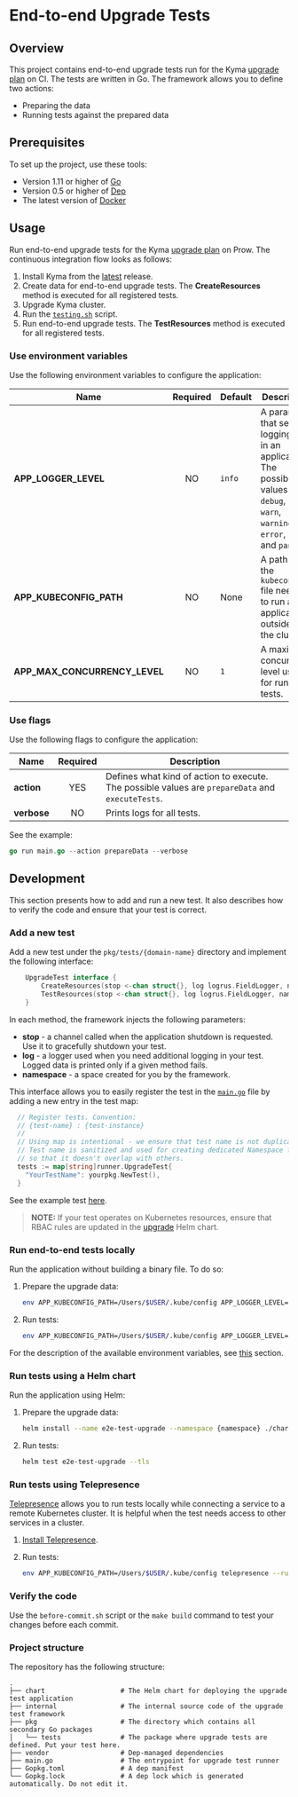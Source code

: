 # End-to-end Upgrade Tests

## Overview

This project contains end-to-end upgrade tests run for the Kyma [upgrade plan](https://github.com/kyma-project/test-infra/blob/master/prow/scripts/cluster-integration/kyma-gke-upgrade.sh) on CI. The tests are written in Go. The framework allows you to define two actions:

- Preparing the data
- Running tests against the prepared data

## Prerequisites

To set up the project, use these tools:

- Version 1.11 or higher of [Go](https://golang.org/dl/)
- Version 0.5 or higher of [Dep](https://github.com/golang/dep)
- The latest version of [Docker](https://www.docker.com/)

## Usage

Run end-to-end upgrade tests for the Kyma [upgrade plan](https://github.com/kyma-project/test-infra/blob/master/prow/scripts/cluster-integration/kyma-gke-upgrade.sh) on Prow. The continuous integration flow looks as follows:

1. Install Kyma from the [latest](https://github.com/kyma-project/kyma/releases/latest) release.
2. Create data for end-to-end upgrade tests. The **CreateResources** method is executed for all registered tests.
3. Upgrade Kyma cluster.
4. Run the [`testing.sh`](../../../installation/scripts/testing.sh) script.
5. Run end-to-end upgrade tests. The **TestResources** method is executed for all registered tests.

### Use environment variables

Use the following environment variables to configure the application:

| Name | Required | Default | Description |
|-----|:---------:|--------|------------|
| **APP_LOGGER_LEVEL** | NO | `info` | A parameter that sets the logging level in an application. The possible values are `debug`, `info`, `warn`, `warning`, `error`, `fatal`, and `panic`. |
| **APP_KUBECONFIG_PATH** | NO | None | A path to the `kubeconfig` file needed to run an application outside of the cluster. |
| **APP_MAX_CONCURRENCY_LEVEL** | NO | `1` | A maximum concurrency level used for running tests. |

### Use flags

Use the following flags to configure the application:

| Name | Required | Description |
|-----|:---------:|------------|
| **action** | YES | Defines what kind of action to execute. The possible values are `prepareData` and `executeTests`. |
| **verbose** | NO | Prints logs for all tests. |

See the example:

```go
go run main.go --action prepareData --verbose
```

## Development

This section presents how to add and run a new test. It also describes how to verify the code and ensure that your test is correct.

### Add a new test

Add a new test under the `pkg/tests/{domain-name}` directory and implement the following interface:

```go
    UpgradeTest interface {
        CreateResources(stop <-chan struct{}, log logrus.FieldLogger, namespace string) error
        TestResources(stop <-chan struct{}, log logrus.FieldLogger, namespace string) error
    }
```

In each method, the framework injects the following parameters:

- **stop** - a channel called when the application shutdown is requested. Use it to gracefully shutdown your test.
- **log** - a logger used when you need additional logging in your test. Logged data is printed only if a given method fails.
- **namespace** - a space created for you by the framework.

This interface allows you to easily register the test in the [`main.go`](./main.go) file by adding a new entry in the test map:

```go
  // Register tests. Convention:
  // {test-name} : {test-instance}
  //
  // Using map is intentional - we ensure that test name is not duplicated.
  // Test name is sanitized and used for creating dedicated Namespace for a given test
  // so that it doesn't overlap with others.
  tests := map[string]runner.UpgradeTest{
    "YourTestName": yourpkg.NewTest(),
  }
```

See the example test [here](./pkg/tests/hello-world/test.go).

>**NOTE:**  If your test operates on Kubernetes resources, ensure that RBAC rules are updated in the [upgrade](./chart/upgrade) Helm chart.

### Run end-to-end tests locally

Run the application without building a binary file. To do so:

1. Prepare the upgrade data:

   ```bash
   env APP_KUBECONFIG_PATH=/Users/$USER/.kube/config APP_LOGGER_LEVEL=debug go run main.go --action prepareData
   ```

2. Run tests:

   ```bash
   env APP_KUBECONFIG_PATH=/Users/$USER/.kube/config APP_LOGGER_LEVEL=debug go run main.go --action executeTests
   ```

For the description of the available environment variables, see [this](#use-environment-variables) section.

### Run tests using a Helm chart

Run the application using Helm:

1. Prepare the upgrade data:

    ```bash
    helm install --name e2e-test-upgrade --namespace {namespace} ./chart/upgrade/ --wait --tls
    ```

2. Run tests:

    ```bash
    helm test e2e-test-upgrade --tls
    ```

### Run tests using Telepresence

[Telepresence](https://www.telepresence.io/) allows you to run tests locally while connecting a service to a remote Kubernetes cluster. It is helpful when the test needs access to other services in a cluster.

1. [Install Telepresence](https://www.telepresence.io/reference/install).
2. Run tests:

   ```bash
   env APP_KUBECONFIG_PATH=/Users/$USER/.kube/config telepresence --run go run main.go  --action executeTests --verbose
   ```

### Verify the code

Use the `before-commit.sh` script or the `make build` command to test your changes before each commit.

### Project structure

The repository has the following structure:

```text
.
├── chart                   # The Helm chart for deploying the upgrade test application
├── internal                # The internal source code of the upgrade test framework
├── pkg                     # The directory which contains all secondary Go packages
│   └── tests               # The package where upgrade tests are defined. Put your test here.
├── vendor                  # Dep-managed dependencies
├── main.go                 # The entrypoint for upgrade test runner
├── Gopkg.toml              # A dep manifest
└── Gopkg.lock              # A dep lock which is generated automatically. Do not edit it.
```
